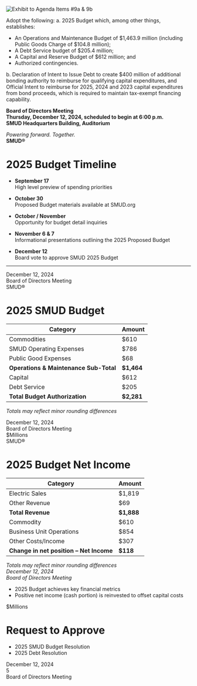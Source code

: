 <!-- Page 1 -->
![Exhibit to Agenda Items #9a & 9b](https://via.placeholder.com/1365x768.png?text=Exhibit+to+Agenda+Items+%239a+%26+9b)

Adopt the following:
a. 2025 Budget which, among other things, establishes:
- An Operations and Maintenance Budget of $1,463.9 million (including Public Goods Charge of $104.8 million);
- A Debt Service budget of $205.4 million;
- A Capital and Reserve Budget of $612 million; and
- Authorized contingencies.

b. Declaration of Intent to Issue Debt to create $400 million of additional bonding authority to reimburse for qualifying capital expenditures, and Official Intent to reimburse for 2025, 2024 and 2023 capital expenditures from bond proceeds, which is required to maintain tax-exempt financing capability.

**Board of Directors Meeting**  
**Thursday, December 12, 2024, scheduled to begin at 6:00 p.m.**  
**SMUD Headquarters Building, Auditorium**  

*Powering forward. Together.*  
**SMUD®**
<!-- Page 2 -->
# 2025 Budget Timeline

- **September 17**  
  High level preview of spending priorities

- **October 30**  
  Proposed Budget materials available at SMUD.org

- **October / November**  
  Opportunity for budget detail inquiries

- **November 6 & 7**  
  Informational presentations outlining the 2025 Proposed Budget

- **December 12**  
  Board vote to approve SMUD 2025 Budget

---

December 12, 2024  
Board of Directors Meeting  
SMUD®
<!-- Page 3 -->
# 2025 SMUD Budget

| Category                                   | Amount   |
|--------------------------------------------|----------|
| Commodities                                | $610     |
| SMUD Operating Expenses                     | $786     |
| Public Good Expenses                        | $68      |
| **Operations & Maintenance Sub-Total**     | **$1,464** |
| Capital                                    | $612     |
| Debt Service                               | $205     |
| **Total Budget Authorization**              | **$2,281** |

*Totals may reflect minor rounding differences*

December 12, 2024  
Board of Directors Meeting  
$Millions  
SMUD®
<!-- Page 4 -->
# 2025 Budget Net Income

| Category                               | Amount   |
|----------------------------------------|----------|
| Electric Sales                         | $1,819   |
| Other Revenue                          | $69      |
| **Total Revenue**                     | **$1,888** |
| Commodity                              | $610     |
| Business Unit Operations               | $854     |
| Other Costs/Income                    | $307     |
| **Change in net position – Net Income** | **$118**   |

*Totals may reflect minor rounding differences*  
*December 12, 2024*  
*Board of Directors Meeting*  

- 2025 Budget achieves key financial metrics
- Positive net income (cash portion) is reinvested to offset capital costs

$Millions
<!-- Page 5 -->
# Request to Approve

- 2025 SMUD Budget Resolution
- 2025 Debt Resolution

December 12, 2024  
5  
Board of Directors Meeting
